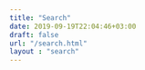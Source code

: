 ```yaml
---
title: "Search"
date: 2019-09-19T22:04:46+03:00
draft: false
url: "/search.html"
layout : "search"
---
```

